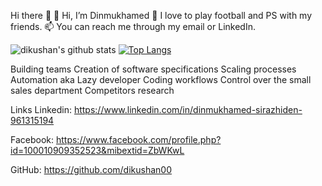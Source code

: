 
Hi there 👋
👋 Hi, I’m Dinmukhamed
💞️ I love to play football and PS with my friends.
📫 You can reach me through my email or LinkedIn.

![dikushan's github stats](https://github-readme-stats.vercel.app/api?username=dikushan00)
[![Top Langs](https://github-readme-stats.vercel.app/api/top-langs/?username=dikushan00)](https://github.com/anuraghazra/github-readme-stats)

Building teams
Creation of software specifications
Scaling processes
Automation aka Lazy developer
Coding workflows
Control over the small sales department
Competitors research

Links
Linkedin: https://www.linkedin.com/in/dinmukhamed-sirazhiden-961315194

Facebook: https://www.facebook.com/profile.php?id=100010909352523&mibextid=ZbWKwL

GitHub: https://github.com/dikushan00
